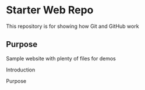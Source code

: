 # Starter Web Repo

This repository is for showing how Git and GitHub work

## Purpose

Sample website with plenty of files for demos

Introduction

Purpose